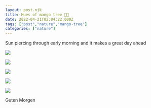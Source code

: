 ```yaml
---
layout: post.njk
title: Hues of mango tree 🥭🌲
date: 2022-04-21T02:04:22.000Z
tags: ["post","nature","mango-tree"]
categories: ["nature"]
---
```


Sun piercing through early morning and it makes a great day ahead

![](/assets/images/hues-of-mango-tree-eb2d0530.jpg)

![](/assets/images/hues-of-mango-tree-d8d8f5be.jpg)

![](/assets/images/hues-of-mango-tree-4ee2e8bb.jpg)

![](/assets/images/hues-of-mango-tree-54bf289c.jpg)

![](/assets/images/hues-of-mango-tree-6d76f41b.jpg)

Guten Morgen